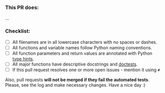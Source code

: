 ### **This PR does:**


...


### **Checklist:**

* [ ] All filenames are in all lowercase characters with no spaces or dashes.
* [ ] All functions and variable names follow Python naming conventions.
* [ ] All function parameters and return values are annotated with Python [type hints](https://docs.python.org/3/library/typing.html).
* [ ] All major functions have descriptive docstrings and [doctests](https://docs.python.org/3/library/doctest.html).
* [ ] If this pull request resolves one or more open issues - mention it using `#`

Also, pull requests **will not be merged if they fail the automated tests**. Please, see the log and make necessary changes. Have a nice day :)